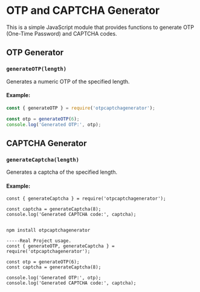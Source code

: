 # OTP and CAPTCHA Generator

This is a simple JavaScript module that provides functions to generate OTP (One-Time Password) and CAPTCHA codes.

## OTP Generator

### `generateOTP(length)`

Generates a numeric OTP of the specified length.

#### Example:

```javascript
const { generateOTP } = require('otpcaptchagenerator');

const otp = generateOTP(6);
console.log('Generated OTP:', otp);

```

## CAPTCHA Generator

### `generateCaptcha(length)`

Generates a captcha of the specified length.

#### Example:
```
const { generateCaptcha } = require('otpcaptchagenerator');

const captcha = generateCaptcha(8);
console.log('Generated CAPTCHA code:', captcha);
```


```

npm install otpcaptchagenerator

-----Real Project usage.
const { generateOTP, generateCaptcha } = require('otpcaptchagenerator');

const otp = generateOTP(6);
const captcha = generateCaptcha(8);

console.log('Generated OTP:', otp);
console.log('Generated CAPTCHA code:', captcha);
```
